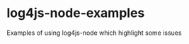 log4js-node-examples
====================

Examples of using log4js-node which highlight some issues